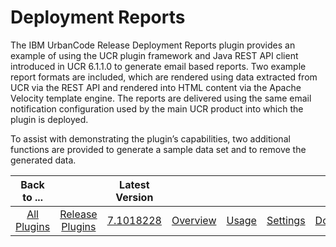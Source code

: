 
Deployment Reports
==================


The IBM UrbanCode Release Deployment Reports plugin provides an example of using the UCR plugin framework and Java REST 
API client introduced in UCR 6.1.1.0 to generate email based reports. Two example report formats are included, which are
 rendered using data extracted from UCR via the REST API and rendered into HTML content via the Apache Velocity template
 engine. The reports are delivered using the same email notification configuration used by the main UCR product into 
which the plugin is deployed.


To assist with demonstrating the plugin’s capabilities, two additional functions are 
provided to generate a sample data set and to remove the generated data.




|Back to ...||Latest Version|||||
| :---: | :---: | :---: | :---: | :---: | :---: | :---: |
|[All Plugins](../../index.md)|[Release Plugins](../README.md)|[7.1018228](https://raw.githubusercontent.com/UrbanCode/IBM-UCR-PLUGINS/main/files/DeployReport/ucr-plugin-deployment-reports-7.1018228.zip)|[Overview](overview.md)|[Usage](usage.md)|[Settings](settings.md)|[Downloads](downloads.md)|
